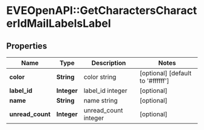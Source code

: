 # EVEOpenAPI::GetCharactersCharacterIdMailLabelsLabel

## Properties
Name | Type | Description | Notes
------------ | ------------- | ------------- | -------------
**color** | **String** | color string | [optional] [default to &#39;#ffffff&#39;]
**label_id** | **Integer** | label_id integer | [optional] 
**name** | **String** | name string | [optional] 
**unread_count** | **Integer** | unread_count integer | [optional] 


